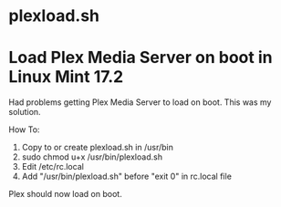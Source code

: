 # plexload.sh
# Load Plex Media Server on boot in Linux Mint 17.2

Had problems getting Plex Media Server to load on boot. This was my solution.

How To:

1. Copy to or create plexload.sh in /usr/bin
2. sudo chmod u+x /usr/bin/plexload.sh
2. Edit /etc/rc.local 
3. Add "/usr/bin/plexload.sh" before "exit 0" in rc.local file

Plex should now load on boot.

